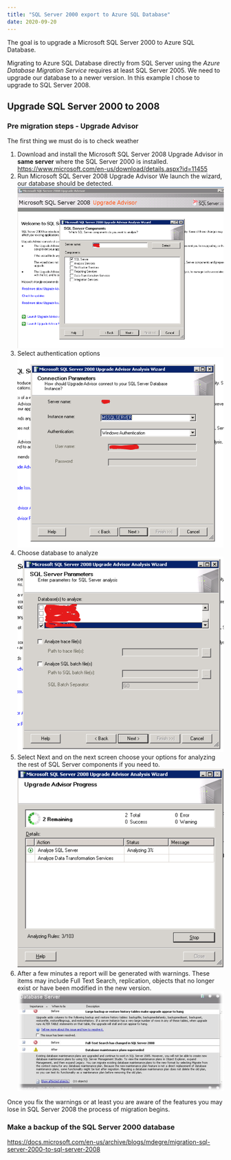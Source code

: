 ```yaml
---
title: "SQL Server 2000 export to Azure SQL Database"
date: 2020-09-20
---
```


The goal is to upgrade a Microsoft SQL Server 2000 to Azure SQL Database.

Migrating to Azure SQL Database directly from SQL Server using the *Azure Database Migration Service* requires at least SQL Server 2005. We need to upgrade our database to a newer version. In this example I chose to upgrade to SQL Server 2008.

## Upgrade SQL Server 2000 to 2008

### Pre migration steps - Upgrade Advisor
The first thing we must do is to check weather

1. Download and install the Microsoft SQL Server 2008 Upgrade Advisor in **same server** where the SQL Server 2000 is installed.
  <https://www.microsoft.com/en-us/download/details.aspx?id=11455>
2. Run Microsoft SQL Server 2008 Upgrade Advisor
   We launch the wizard, our database should be detected.
   ![SQL Server Upgrade Wizard database options](../images/sql-server-2000-export-to-azure-sql/sql-server-2008-upgrade-wizard-1.png)
3. Select authentication options
   ![SQL Server Upgrade Wizard authentication](../images/sql-server-2000-export-to-azure-sql/sql-server-2008-upgrade-wizard-2.png)
4. Choose database to analyze
   ![SQL Server Upgrade Wizard analyze database](../images/sql-server-2000-export-to-azure-sql/sql-server-2008-upgrade-wizard-3.png)
5. Select Next and on the next screen choose your options for analyzing the rest of SQL Server components if you need to.
   ![SQL Server Upgrade Wizard progress](../images/sql-server-2000-export-to-azure-sql/sql-server-2008-upgrade-wizard-4.png)
6. After a few minutes a report will be generated with warnings. These items may include Full Text Search, replication, objects that no longer exist or have been modified in the new version.
![SQL Server Upgrade Wizard report](../images/sql-server-2000-export-to-azure-sql/sql-server-2008-upgrade-wizard-5.png)

Once you fix the warnings or at least you are aware of the features you may lose in SQL Server 2008 the process of migration begins.

### Make a backup of the SQL Server 2000 database

https://docs.microsoft.com/en-us/archive/blogs/mdegre/migration-sql-server-2000-to-sql-server-2008

